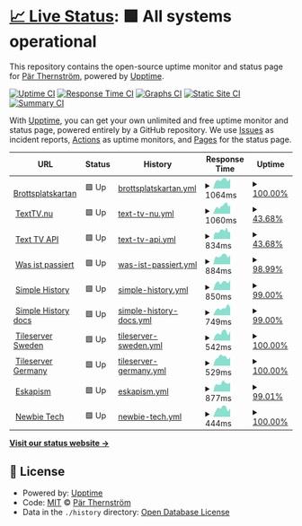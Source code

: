 # [📈 Live Status](https://demo.upptime.js.org): <!--live status--> **🟩 All systems operational**

This repository contains the open-source uptime monitor and status page for [Pär Thernström](https://texttv.nu/), powered by [Upptime](https://github.com/upptime/upptime).

[![Uptime CI](https://github.com/bonny/up/workflows/Uptime%20CI/badge.svg)](https://github.com/bonny/up/actions?query=workflow%3A%22Uptime+CI%22)
[![Response Time CI](https://github.com/bonny/up/workflows/Response%20Time%20CI/badge.svg)](https://github.com/bonny/up/actions?query=workflow%3A%22Response+Time+CI%22)
[![Graphs CI](https://github.com/bonny/up/workflows/Graphs%20CI/badge.svg)](https://github.com/bonny/up/actions?query=workflow%3A%22Graphs+CI%22)
[![Static Site CI](https://github.com/bonny/up/workflows/Static%20Site%20CI/badge.svg)](https://github.com/bonny/up/actions?query=workflow%3A%22Static+Site+CI%22)
[![Summary CI](https://github.com/bonny/up/workflows/Summary%20CI/badge.svg)](https://github.com/bonny/up/actions?query=workflow%3A%22Summary+CI%22)

With [Upptime](https://upptime.js.org), you can get your own unlimited and free uptime monitor and status page, powered entirely by a GitHub repository. We use [Issues](https://github.com/bonny/up/issues) as incident reports, [Actions](https://github.com/bonny/up/actions) as uptime monitors, and [Pages](https://demo.upptime.js.org) for the status page.

<!--start: status pages-->
<!-- This summary is generated by Upptime (https://github.com/upptime/upptime) -->
<!-- Do not edit this manually, your changes will be overwritten -->
<!-- prettier-ignore -->
| URL | Status | History | Response Time | Uptime |
| --- | ------ | ------- | ------------- | ------ |
| <img alt="" src="https://icons.duckduckgo.com/ip3/brottsplatskartan.se.ico" height="13"> [Brottsplatskartan](https://brottsplatskartan.se) | 🟩 Up | [brottsplatskartan.yml](https://github.com/bonny/up/commits/HEAD/history/brottsplatskartan.yml) | <details><summary><img alt="Response time graph" src="./graphs/brottsplatskartan/response-time-week.png" height="20"> 1064ms</summary><br><a href="https://bonny.github.io/up/history/brottsplatskartan"><img alt="Response time 1320" src="https://img.shields.io/endpoint?url=https%3A%2F%2Fraw.githubusercontent.com%2Fbonny%2Fup%2FHEAD%2Fapi%2Fbrottsplatskartan%2Fresponse-time.json"></a><br><a href="https://bonny.github.io/up/history/brottsplatskartan"><img alt="24-hour response time 1242" src="https://img.shields.io/endpoint?url=https%3A%2F%2Fraw.githubusercontent.com%2Fbonny%2Fup%2FHEAD%2Fapi%2Fbrottsplatskartan%2Fresponse-time-day.json"></a><br><a href="https://bonny.github.io/up/history/brottsplatskartan"><img alt="7-day response time 1064" src="https://img.shields.io/endpoint?url=https%3A%2F%2Fraw.githubusercontent.com%2Fbonny%2Fup%2FHEAD%2Fapi%2Fbrottsplatskartan%2Fresponse-time-week.json"></a><br><a href="https://bonny.github.io/up/history/brottsplatskartan"><img alt="30-day response time 1143" src="https://img.shields.io/endpoint?url=https%3A%2F%2Fraw.githubusercontent.com%2Fbonny%2Fup%2FHEAD%2Fapi%2Fbrottsplatskartan%2Fresponse-time-month.json"></a><br><a href="https://bonny.github.io/up/history/brottsplatskartan"><img alt="1-year response time 1320" src="https://img.shields.io/endpoint?url=https%3A%2F%2Fraw.githubusercontent.com%2Fbonny%2Fup%2FHEAD%2Fapi%2Fbrottsplatskartan%2Fresponse-time-year.json"></a></details> | <details><summary><a href="https://bonny.github.io/up/history/brottsplatskartan">100.00%</a></summary><a href="https://bonny.github.io/up/history/brottsplatskartan"><img alt="All-time uptime 85.25%" src="https://img.shields.io/endpoint?url=https%3A%2F%2Fraw.githubusercontent.com%2Fbonny%2Fup%2FHEAD%2Fapi%2Fbrottsplatskartan%2Fuptime.json"></a><br><a href="https://bonny.github.io/up/history/brottsplatskartan"><img alt="24-hour uptime 100.00%" src="https://img.shields.io/endpoint?url=https%3A%2F%2Fraw.githubusercontent.com%2Fbonny%2Fup%2FHEAD%2Fapi%2Fbrottsplatskartan%2Fuptime-day.json"></a><br><a href="https://bonny.github.io/up/history/brottsplatskartan"><img alt="7-day uptime 100.00%" src="https://img.shields.io/endpoint?url=https%3A%2F%2Fraw.githubusercontent.com%2Fbonny%2Fup%2FHEAD%2Fapi%2Fbrottsplatskartan%2Fuptime-week.json"></a><br><a href="https://bonny.github.io/up/history/brottsplatskartan"><img alt="30-day uptime 100.00%" src="https://img.shields.io/endpoint?url=https%3A%2F%2Fraw.githubusercontent.com%2Fbonny%2Fup%2FHEAD%2Fapi%2Fbrottsplatskartan%2Fuptime-month.json"></a><br><a href="https://bonny.github.io/up/history/brottsplatskartan"><img alt="1-year uptime 85.25%" src="https://img.shields.io/endpoint?url=https%3A%2F%2Fraw.githubusercontent.com%2Fbonny%2Fup%2FHEAD%2Fapi%2Fbrottsplatskartan%2Fuptime-year.json"></a></details>
| <img alt="" src="https://icons.duckduckgo.com/ip3/texttv.nu.ico" height="13"> [TextTV.nu](https://texttv.nu) | 🟩 Up | [text-tv-nu.yml](https://github.com/bonny/up/commits/HEAD/history/text-tv-nu.yml) | <details><summary><img alt="Response time graph" src="./graphs/text-tv-nu/response-time-week.png" height="20"> 1060ms</summary><br><a href="https://bonny.github.io/up/history/text-tv-nu"><img alt="Response time 1065" src="https://img.shields.io/endpoint?url=https%3A%2F%2Fraw.githubusercontent.com%2Fbonny%2Fup%2FHEAD%2Fapi%2Ftext-tv-nu%2Fresponse-time.json"></a><br><a href="https://bonny.github.io/up/history/text-tv-nu"><img alt="24-hour response time 1139" src="https://img.shields.io/endpoint?url=https%3A%2F%2Fraw.githubusercontent.com%2Fbonny%2Fup%2FHEAD%2Fapi%2Ftext-tv-nu%2Fresponse-time-day.json"></a><br><a href="https://bonny.github.io/up/history/text-tv-nu"><img alt="7-day response time 1060" src="https://img.shields.io/endpoint?url=https%3A%2F%2Fraw.githubusercontent.com%2Fbonny%2Fup%2FHEAD%2Fapi%2Ftext-tv-nu%2Fresponse-time-week.json"></a><br><a href="https://bonny.github.io/up/history/text-tv-nu"><img alt="30-day response time 1060" src="https://img.shields.io/endpoint?url=https%3A%2F%2Fraw.githubusercontent.com%2Fbonny%2Fup%2FHEAD%2Fapi%2Ftext-tv-nu%2Fresponse-time-month.json"></a><br><a href="https://bonny.github.io/up/history/text-tv-nu"><img alt="1-year response time 1065" src="https://img.shields.io/endpoint?url=https%3A%2F%2Fraw.githubusercontent.com%2Fbonny%2Fup%2FHEAD%2Fapi%2Ftext-tv-nu%2Fresponse-time-year.json"></a></details> | <details><summary><a href="https://bonny.github.io/up/history/text-tv-nu">43.68%</a></summary><a href="https://bonny.github.io/up/history/text-tv-nu"><img alt="All-time uptime 81.91%" src="https://img.shields.io/endpoint?url=https%3A%2F%2Fraw.githubusercontent.com%2Fbonny%2Fup%2FHEAD%2Fapi%2Ftext-tv-nu%2Fuptime.json"></a><br><a href="https://bonny.github.io/up/history/text-tv-nu"><img alt="24-hour uptime 0.00%" src="https://img.shields.io/endpoint?url=https%3A%2F%2Fraw.githubusercontent.com%2Fbonny%2Fup%2FHEAD%2Fapi%2Ftext-tv-nu%2Fuptime-day.json"></a><br><a href="https://bonny.github.io/up/history/text-tv-nu"><img alt="7-day uptime 43.68%" src="https://img.shields.io/endpoint?url=https%3A%2F%2Fraw.githubusercontent.com%2Fbonny%2Fup%2FHEAD%2Fapi%2Ftext-tv-nu%2Fuptime-week.json"></a><br><a href="https://bonny.github.io/up/history/text-tv-nu"><img alt="30-day uptime 87.04%" src="https://img.shields.io/endpoint?url=https%3A%2F%2Fraw.githubusercontent.com%2Fbonny%2Fup%2FHEAD%2Fapi%2Ftext-tv-nu%2Fuptime-month.json"></a><br><a href="https://bonny.github.io/up/history/text-tv-nu"><img alt="1-year uptime 81.91%" src="https://img.shields.io/endpoint?url=https%3A%2F%2Fraw.githubusercontent.com%2Fbonny%2Fup%2FHEAD%2Fapi%2Ftext-tv-nu%2Fuptime-year.json"></a></details>
| <img alt="" src="https://icons.duckduckgo.com/ip3/api.texttv.nu.ico" height="13"> [Text TV API](https://api.texttv.nu/api/get/100?app=upptime) | 🟩 Up | [text-tv-api.yml](https://github.com/bonny/up/commits/HEAD/history/text-tv-api.yml) | <details><summary><img alt="Response time graph" src="./graphs/text-tv-api/response-time-week.png" height="20"> 834ms</summary><br><a href="https://bonny.github.io/up/history/text-tv-api"><img alt="Response time 889" src="https://img.shields.io/endpoint?url=https%3A%2F%2Fraw.githubusercontent.com%2Fbonny%2Fup%2FHEAD%2Fapi%2Ftext-tv-api%2Fresponse-time.json"></a><br><a href="https://bonny.github.io/up/history/text-tv-api"><img alt="24-hour response time 731" src="https://img.shields.io/endpoint?url=https%3A%2F%2Fraw.githubusercontent.com%2Fbonny%2Fup%2FHEAD%2Fapi%2Ftext-tv-api%2Fresponse-time-day.json"></a><br><a href="https://bonny.github.io/up/history/text-tv-api"><img alt="7-day response time 834" src="https://img.shields.io/endpoint?url=https%3A%2F%2Fraw.githubusercontent.com%2Fbonny%2Fup%2FHEAD%2Fapi%2Ftext-tv-api%2Fresponse-time-week.json"></a><br><a href="https://bonny.github.io/up/history/text-tv-api"><img alt="30-day response time 898" src="https://img.shields.io/endpoint?url=https%3A%2F%2Fraw.githubusercontent.com%2Fbonny%2Fup%2FHEAD%2Fapi%2Ftext-tv-api%2Fresponse-time-month.json"></a><br><a href="https://bonny.github.io/up/history/text-tv-api"><img alt="1-year response time 889" src="https://img.shields.io/endpoint?url=https%3A%2F%2Fraw.githubusercontent.com%2Fbonny%2Fup%2FHEAD%2Fapi%2Ftext-tv-api%2Fresponse-time-year.json"></a></details> | <details><summary><a href="https://bonny.github.io/up/history/text-tv-api">43.68%</a></summary><a href="https://bonny.github.io/up/history/text-tv-api"><img alt="All-time uptime 86.29%" src="https://img.shields.io/endpoint?url=https%3A%2F%2Fraw.githubusercontent.com%2Fbonny%2Fup%2FHEAD%2Fapi%2Ftext-tv-api%2Fuptime.json"></a><br><a href="https://bonny.github.io/up/history/text-tv-api"><img alt="24-hour uptime 0.00%" src="https://img.shields.io/endpoint?url=https%3A%2F%2Fraw.githubusercontent.com%2Fbonny%2Fup%2FHEAD%2Fapi%2Ftext-tv-api%2Fuptime-day.json"></a><br><a href="https://bonny.github.io/up/history/text-tv-api"><img alt="7-day uptime 43.68%" src="https://img.shields.io/endpoint?url=https%3A%2F%2Fraw.githubusercontent.com%2Fbonny%2Fup%2FHEAD%2Fapi%2Ftext-tv-api%2Fuptime-week.json"></a><br><a href="https://bonny.github.io/up/history/text-tv-api"><img alt="30-day uptime 87.04%" src="https://img.shields.io/endpoint?url=https%3A%2F%2Fraw.githubusercontent.com%2Fbonny%2Fup%2FHEAD%2Fapi%2Ftext-tv-api%2Fuptime-month.json"></a><br><a href="https://bonny.github.io/up/history/text-tv-api"><img alt="1-year uptime 86.29%" src="https://img.shields.io/endpoint?url=https%3A%2F%2Fraw.githubusercontent.com%2Fbonny%2Fup%2FHEAD%2Fapi%2Ftext-tv-api%2Fuptime-year.json"></a></details>
| <img alt="" src="https://icons.duckduckgo.com/ip3/wasistpassiert.com.ico" height="13"> [Was ist passiert](https://wasistpassiert.com/) | 🟩 Up | [was-ist-passiert.yml](https://github.com/bonny/up/commits/HEAD/history/was-ist-passiert.yml) | <details><summary><img alt="Response time graph" src="./graphs/was-ist-passiert/response-time-week.png" height="20"> 884ms</summary><br><a href="https://bonny.github.io/up/history/was-ist-passiert"><img alt="Response time 953" src="https://img.shields.io/endpoint?url=https%3A%2F%2Fraw.githubusercontent.com%2Fbonny%2Fup%2FHEAD%2Fapi%2Fwas-ist-passiert%2Fresponse-time.json"></a><br><a href="https://bonny.github.io/up/history/was-ist-passiert"><img alt="24-hour response time 916" src="https://img.shields.io/endpoint?url=https%3A%2F%2Fraw.githubusercontent.com%2Fbonny%2Fup%2FHEAD%2Fapi%2Fwas-ist-passiert%2Fresponse-time-day.json"></a><br><a href="https://bonny.github.io/up/history/was-ist-passiert"><img alt="7-day response time 884" src="https://img.shields.io/endpoint?url=https%3A%2F%2Fraw.githubusercontent.com%2Fbonny%2Fup%2FHEAD%2Fapi%2Fwas-ist-passiert%2Fresponse-time-week.json"></a><br><a href="https://bonny.github.io/up/history/was-ist-passiert"><img alt="30-day response time 920" src="https://img.shields.io/endpoint?url=https%3A%2F%2Fraw.githubusercontent.com%2Fbonny%2Fup%2FHEAD%2Fapi%2Fwas-ist-passiert%2Fresponse-time-month.json"></a><br><a href="https://bonny.github.io/up/history/was-ist-passiert"><img alt="1-year response time 953" src="https://img.shields.io/endpoint?url=https%3A%2F%2Fraw.githubusercontent.com%2Fbonny%2Fup%2FHEAD%2Fapi%2Fwas-ist-passiert%2Fresponse-time-year.json"></a></details> | <details><summary><a href="https://bonny.github.io/up/history/was-ist-passiert">98.99%</a></summary><a href="https://bonny.github.io/up/history/was-ist-passiert"><img alt="All-time uptime 99.94%" src="https://img.shields.io/endpoint?url=https%3A%2F%2Fraw.githubusercontent.com%2Fbonny%2Fup%2FHEAD%2Fapi%2Fwas-ist-passiert%2Fuptime.json"></a><br><a href="https://bonny.github.io/up/history/was-ist-passiert"><img alt="24-hour uptime 92.93%" src="https://img.shields.io/endpoint?url=https%3A%2F%2Fraw.githubusercontent.com%2Fbonny%2Fup%2FHEAD%2Fapi%2Fwas-ist-passiert%2Fuptime-day.json"></a><br><a href="https://bonny.github.io/up/history/was-ist-passiert"><img alt="7-day uptime 98.99%" src="https://img.shields.io/endpoint?url=https%3A%2F%2Fraw.githubusercontent.com%2Fbonny%2Fup%2FHEAD%2Fapi%2Fwas-ist-passiert%2Fuptime-week.json"></a><br><a href="https://bonny.github.io/up/history/was-ist-passiert"><img alt="30-day uptime 99.77%" src="https://img.shields.io/endpoint?url=https%3A%2F%2Fraw.githubusercontent.com%2Fbonny%2Fup%2FHEAD%2Fapi%2Fwas-ist-passiert%2Fuptime-month.json"></a><br><a href="https://bonny.github.io/up/history/was-ist-passiert"><img alt="1-year uptime 99.94%" src="https://img.shields.io/endpoint?url=https%3A%2F%2Fraw.githubusercontent.com%2Fbonny%2Fup%2FHEAD%2Fapi%2Fwas-ist-passiert%2Fuptime-year.json"></a></details>
| <img alt="" src="https://icons.duckduckgo.com/ip3/simple-history.com.ico" height="13"> [Simple History](https://simple-history.com/) | 🟩 Up | [simple-history.yml](https://github.com/bonny/up/commits/HEAD/history/simple-history.yml) | <details><summary><img alt="Response time graph" src="./graphs/simple-history/response-time-week.png" height="20"> 850ms</summary><br><a href="https://bonny.github.io/up/history/simple-history"><img alt="Response time 899" src="https://img.shields.io/endpoint?url=https%3A%2F%2Fraw.githubusercontent.com%2Fbonny%2Fup%2FHEAD%2Fapi%2Fsimple-history%2Fresponse-time.json"></a><br><a href="https://bonny.github.io/up/history/simple-history"><img alt="24-hour response time 968" src="https://img.shields.io/endpoint?url=https%3A%2F%2Fraw.githubusercontent.com%2Fbonny%2Fup%2FHEAD%2Fapi%2Fsimple-history%2Fresponse-time-day.json"></a><br><a href="https://bonny.github.io/up/history/simple-history"><img alt="7-day response time 850" src="https://img.shields.io/endpoint?url=https%3A%2F%2Fraw.githubusercontent.com%2Fbonny%2Fup%2FHEAD%2Fapi%2Fsimple-history%2Fresponse-time-week.json"></a><br><a href="https://bonny.github.io/up/history/simple-history"><img alt="30-day response time 870" src="https://img.shields.io/endpoint?url=https%3A%2F%2Fraw.githubusercontent.com%2Fbonny%2Fup%2FHEAD%2Fapi%2Fsimple-history%2Fresponse-time-month.json"></a><br><a href="https://bonny.github.io/up/history/simple-history"><img alt="1-year response time 899" src="https://img.shields.io/endpoint?url=https%3A%2F%2Fraw.githubusercontent.com%2Fbonny%2Fup%2FHEAD%2Fapi%2Fsimple-history%2Fresponse-time-year.json"></a></details> | <details><summary><a href="https://bonny.github.io/up/history/simple-history">99.00%</a></summary><a href="https://bonny.github.io/up/history/simple-history"><img alt="All-time uptime 91.20%" src="https://img.shields.io/endpoint?url=https%3A%2F%2Fraw.githubusercontent.com%2Fbonny%2Fup%2FHEAD%2Fapi%2Fsimple-history%2Fuptime.json"></a><br><a href="https://bonny.github.io/up/history/simple-history"><img alt="24-hour uptime 92.97%" src="https://img.shields.io/endpoint?url=https%3A%2F%2Fraw.githubusercontent.com%2Fbonny%2Fup%2FHEAD%2Fapi%2Fsimple-history%2Fuptime-day.json"></a><br><a href="https://bonny.github.io/up/history/simple-history"><img alt="7-day uptime 99.00%" src="https://img.shields.io/endpoint?url=https%3A%2F%2Fraw.githubusercontent.com%2Fbonny%2Fup%2FHEAD%2Fapi%2Fsimple-history%2Fuptime-week.json"></a><br><a href="https://bonny.github.io/up/history/simple-history"><img alt="30-day uptime 99.77%" src="https://img.shields.io/endpoint?url=https%3A%2F%2Fraw.githubusercontent.com%2Fbonny%2Fup%2FHEAD%2Fapi%2Fsimple-history%2Fuptime-month.json"></a><br><a href="https://bonny.github.io/up/history/simple-history"><img alt="1-year uptime 91.20%" src="https://img.shields.io/endpoint?url=https%3A%2F%2Fraw.githubusercontent.com%2Fbonny%2Fup%2FHEAD%2Fapi%2Fsimple-history%2Fuptime-year.json"></a></details>
| <img alt="" src="https://icons.duckduckgo.com/ip3/docs.simple-history.com.ico" height="13"> [Simple History docs](https://docs.simple-history.com/) | 🟩 Up | [simple-history-docs.yml](https://github.com/bonny/up/commits/HEAD/history/simple-history-docs.yml) | <details><summary><img alt="Response time graph" src="./graphs/simple-history-docs/response-time-week.png" height="20"> 749ms</summary><br><a href="https://bonny.github.io/up/history/simple-history-docs"><img alt="Response time 712" src="https://img.shields.io/endpoint?url=https%3A%2F%2Fraw.githubusercontent.com%2Fbonny%2Fup%2FHEAD%2Fapi%2Fsimple-history-docs%2Fresponse-time.json"></a><br><a href="https://bonny.github.io/up/history/simple-history-docs"><img alt="24-hour response time 783" src="https://img.shields.io/endpoint?url=https%3A%2F%2Fraw.githubusercontent.com%2Fbonny%2Fup%2FHEAD%2Fapi%2Fsimple-history-docs%2Fresponse-time-day.json"></a><br><a href="https://bonny.github.io/up/history/simple-history-docs"><img alt="7-day response time 749" src="https://img.shields.io/endpoint?url=https%3A%2F%2Fraw.githubusercontent.com%2Fbonny%2Fup%2FHEAD%2Fapi%2Fsimple-history-docs%2Fresponse-time-week.json"></a><br><a href="https://bonny.github.io/up/history/simple-history-docs"><img alt="30-day response time 696" src="https://img.shields.io/endpoint?url=https%3A%2F%2Fraw.githubusercontent.com%2Fbonny%2Fup%2FHEAD%2Fapi%2Fsimple-history-docs%2Fresponse-time-month.json"></a><br><a href="https://bonny.github.io/up/history/simple-history-docs"><img alt="1-year response time 712" src="https://img.shields.io/endpoint?url=https%3A%2F%2Fraw.githubusercontent.com%2Fbonny%2Fup%2FHEAD%2Fapi%2Fsimple-history-docs%2Fresponse-time-year.json"></a></details> | <details><summary><a href="https://bonny.github.io/up/history/simple-history-docs">99.00%</a></summary><a href="https://bonny.github.io/up/history/simple-history-docs"><img alt="All-time uptime 99.26%" src="https://img.shields.io/endpoint?url=https%3A%2F%2Fraw.githubusercontent.com%2Fbonny%2Fup%2FHEAD%2Fapi%2Fsimple-history-docs%2Fuptime.json"></a><br><a href="https://bonny.github.io/up/history/simple-history-docs"><img alt="24-hour uptime 93.00%" src="https://img.shields.io/endpoint?url=https%3A%2F%2Fraw.githubusercontent.com%2Fbonny%2Fup%2FHEAD%2Fapi%2Fsimple-history-docs%2Fuptime-day.json"></a><br><a href="https://bonny.github.io/up/history/simple-history-docs"><img alt="7-day uptime 99.00%" src="https://img.shields.io/endpoint?url=https%3A%2F%2Fraw.githubusercontent.com%2Fbonny%2Fup%2FHEAD%2Fapi%2Fsimple-history-docs%2Fuptime-week.json"></a><br><a href="https://bonny.github.io/up/history/simple-history-docs"><img alt="30-day uptime 99.77%" src="https://img.shields.io/endpoint?url=https%3A%2F%2Fraw.githubusercontent.com%2Fbonny%2Fup%2FHEAD%2Fapi%2Fsimple-history-docs%2Fuptime-month.json"></a><br><a href="https://bonny.github.io/up/history/simple-history-docs"><img alt="1-year uptime 99.26%" src="https://img.shields.io/endpoint?url=https%3A%2F%2Fraw.githubusercontent.com%2Fbonny%2Fup%2FHEAD%2Fapi%2Fsimple-history-docs%2Fuptime-year.json"></a></details>
| <img alt="" src="https://icons.duckduckgo.com/ip3/kartbilder.brottsplatskartan.se.ico" height="13"> [Tileserver Sweden](https://kartbilder.brottsplatskartan.se/) | 🟩 Up | [tileserver-sweden.yml](https://github.com/bonny/up/commits/HEAD/history/tileserver-sweden.yml) | <details><summary><img alt="Response time graph" src="./graphs/tileserver-sweden/response-time-week.png" height="20"> 542ms</summary><br><a href="https://bonny.github.io/up/history/tileserver-sweden"><img alt="Response time 580" src="https://img.shields.io/endpoint?url=https%3A%2F%2Fraw.githubusercontent.com%2Fbonny%2Fup%2FHEAD%2Fapi%2Ftileserver-sweden%2Fresponse-time.json"></a><br><a href="https://bonny.github.io/up/history/tileserver-sweden"><img alt="24-hour response time 628" src="https://img.shields.io/endpoint?url=https%3A%2F%2Fraw.githubusercontent.com%2Fbonny%2Fup%2FHEAD%2Fapi%2Ftileserver-sweden%2Fresponse-time-day.json"></a><br><a href="https://bonny.github.io/up/history/tileserver-sweden"><img alt="7-day response time 542" src="https://img.shields.io/endpoint?url=https%3A%2F%2Fraw.githubusercontent.com%2Fbonny%2Fup%2FHEAD%2Fapi%2Ftileserver-sweden%2Fresponse-time-week.json"></a><br><a href="https://bonny.github.io/up/history/tileserver-sweden"><img alt="30-day response time 541" src="https://img.shields.io/endpoint?url=https%3A%2F%2Fraw.githubusercontent.com%2Fbonny%2Fup%2FHEAD%2Fapi%2Ftileserver-sweden%2Fresponse-time-month.json"></a><br><a href="https://bonny.github.io/up/history/tileserver-sweden"><img alt="1-year response time 580" src="https://img.shields.io/endpoint?url=https%3A%2F%2Fraw.githubusercontent.com%2Fbonny%2Fup%2FHEAD%2Fapi%2Ftileserver-sweden%2Fresponse-time-year.json"></a></details> | <details><summary><a href="https://bonny.github.io/up/history/tileserver-sweden">100.00%</a></summary><a href="https://bonny.github.io/up/history/tileserver-sweden"><img alt="All-time uptime 85.04%" src="https://img.shields.io/endpoint?url=https%3A%2F%2Fraw.githubusercontent.com%2Fbonny%2Fup%2FHEAD%2Fapi%2Ftileserver-sweden%2Fuptime.json"></a><br><a href="https://bonny.github.io/up/history/tileserver-sweden"><img alt="24-hour uptime 100.00%" src="https://img.shields.io/endpoint?url=https%3A%2F%2Fraw.githubusercontent.com%2Fbonny%2Fup%2FHEAD%2Fapi%2Ftileserver-sweden%2Fuptime-day.json"></a><br><a href="https://bonny.github.io/up/history/tileserver-sweden"><img alt="7-day uptime 100.00%" src="https://img.shields.io/endpoint?url=https%3A%2F%2Fraw.githubusercontent.com%2Fbonny%2Fup%2FHEAD%2Fapi%2Ftileserver-sweden%2Fuptime-week.json"></a><br><a href="https://bonny.github.io/up/history/tileserver-sweden"><img alt="30-day uptime 100.00%" src="https://img.shields.io/endpoint?url=https%3A%2F%2Fraw.githubusercontent.com%2Fbonny%2Fup%2FHEAD%2Fapi%2Ftileserver-sweden%2Fuptime-month.json"></a><br><a href="https://bonny.github.io/up/history/tileserver-sweden"><img alt="1-year uptime 85.04%" src="https://img.shields.io/endpoint?url=https%3A%2F%2Fraw.githubusercontent.com%2Fbonny%2Fup%2FHEAD%2Fapi%2Ftileserver-sweden%2Fuptime-year.json"></a></details>
| <img alt="" src="https://icons.duckduckgo.com/ip3/germany-tileserver.brottsplatskartan.se.ico" height="13"> [Tileserver Germany](https://germany-tileserver.brottsplatskartan.se/) | 🟩 Up | [tileserver-germany.yml](https://github.com/bonny/up/commits/HEAD/history/tileserver-germany.yml) | <details><summary><img alt="Response time graph" src="./graphs/tileserver-germany/response-time-week.png" height="20"> 529ms</summary><br><a href="https://bonny.github.io/up/history/tileserver-germany"><img alt="Response time 576" src="https://img.shields.io/endpoint?url=https%3A%2F%2Fraw.githubusercontent.com%2Fbonny%2Fup%2FHEAD%2Fapi%2Ftileserver-germany%2Fresponse-time.json"></a><br><a href="https://bonny.github.io/up/history/tileserver-germany"><img alt="24-hour response time 518" src="https://img.shields.io/endpoint?url=https%3A%2F%2Fraw.githubusercontent.com%2Fbonny%2Fup%2FHEAD%2Fapi%2Ftileserver-germany%2Fresponse-time-day.json"></a><br><a href="https://bonny.github.io/up/history/tileserver-germany"><img alt="7-day response time 529" src="https://img.shields.io/endpoint?url=https%3A%2F%2Fraw.githubusercontent.com%2Fbonny%2Fup%2FHEAD%2Fapi%2Ftileserver-germany%2Fresponse-time-week.json"></a><br><a href="https://bonny.github.io/up/history/tileserver-germany"><img alt="30-day response time 555" src="https://img.shields.io/endpoint?url=https%3A%2F%2Fraw.githubusercontent.com%2Fbonny%2Fup%2FHEAD%2Fapi%2Ftileserver-germany%2Fresponse-time-month.json"></a><br><a href="https://bonny.github.io/up/history/tileserver-germany"><img alt="1-year response time 576" src="https://img.shields.io/endpoint?url=https%3A%2F%2Fraw.githubusercontent.com%2Fbonny%2Fup%2FHEAD%2Fapi%2Ftileserver-germany%2Fresponse-time-year.json"></a></details> | <details><summary><a href="https://bonny.github.io/up/history/tileserver-germany">100.00%</a></summary><a href="https://bonny.github.io/up/history/tileserver-germany"><img alt="All-time uptime 85.50%" src="https://img.shields.io/endpoint?url=https%3A%2F%2Fraw.githubusercontent.com%2Fbonny%2Fup%2FHEAD%2Fapi%2Ftileserver-germany%2Fuptime.json"></a><br><a href="https://bonny.github.io/up/history/tileserver-germany"><img alt="24-hour uptime 100.00%" src="https://img.shields.io/endpoint?url=https%3A%2F%2Fraw.githubusercontent.com%2Fbonny%2Fup%2FHEAD%2Fapi%2Ftileserver-germany%2Fuptime-day.json"></a><br><a href="https://bonny.github.io/up/history/tileserver-germany"><img alt="7-day uptime 100.00%" src="https://img.shields.io/endpoint?url=https%3A%2F%2Fraw.githubusercontent.com%2Fbonny%2Fup%2FHEAD%2Fapi%2Ftileserver-germany%2Fuptime-week.json"></a><br><a href="https://bonny.github.io/up/history/tileserver-germany"><img alt="30-day uptime 100.00%" src="https://img.shields.io/endpoint?url=https%3A%2F%2Fraw.githubusercontent.com%2Fbonny%2Fup%2FHEAD%2Fapi%2Ftileserver-germany%2Fuptime-month.json"></a><br><a href="https://bonny.github.io/up/history/tileserver-germany"><img alt="1-year uptime 85.50%" src="https://img.shields.io/endpoint?url=https%3A%2F%2Fraw.githubusercontent.com%2Fbonny%2Fup%2FHEAD%2Fapi%2Ftileserver-germany%2Fuptime-year.json"></a></details>
| <img alt="" src="https://icons.duckduckgo.com/ip3/eskapism.se.ico" height="13"> [Eskapism](https://eskapism.se/) | 🟩 Up | [eskapism.yml](https://github.com/bonny/up/commits/HEAD/history/eskapism.yml) | <details><summary><img alt="Response time graph" src="./graphs/eskapism/response-time-week.png" height="20"> 877ms</summary><br><a href="https://bonny.github.io/up/history/eskapism"><img alt="Response time 1019" src="https://img.shields.io/endpoint?url=https%3A%2F%2Fraw.githubusercontent.com%2Fbonny%2Fup%2FHEAD%2Fapi%2Feskapism%2Fresponse-time.json"></a><br><a href="https://bonny.github.io/up/history/eskapism"><img alt="24-hour response time 929" src="https://img.shields.io/endpoint?url=https%3A%2F%2Fraw.githubusercontent.com%2Fbonny%2Fup%2FHEAD%2Fapi%2Feskapism%2Fresponse-time-day.json"></a><br><a href="https://bonny.github.io/up/history/eskapism"><img alt="7-day response time 877" src="https://img.shields.io/endpoint?url=https%3A%2F%2Fraw.githubusercontent.com%2Fbonny%2Fup%2FHEAD%2Fapi%2Feskapism%2Fresponse-time-week.json"></a><br><a href="https://bonny.github.io/up/history/eskapism"><img alt="30-day response time 952" src="https://img.shields.io/endpoint?url=https%3A%2F%2Fraw.githubusercontent.com%2Fbonny%2Fup%2FHEAD%2Fapi%2Feskapism%2Fresponse-time-month.json"></a><br><a href="https://bonny.github.io/up/history/eskapism"><img alt="1-year response time 1019" src="https://img.shields.io/endpoint?url=https%3A%2F%2Fraw.githubusercontent.com%2Fbonny%2Fup%2FHEAD%2Fapi%2Feskapism%2Fresponse-time-year.json"></a></details> | <details><summary><a href="https://bonny.github.io/up/history/eskapism">99.01%</a></summary><a href="https://bonny.github.io/up/history/eskapism"><img alt="All-time uptime 99.94%" src="https://img.shields.io/endpoint?url=https%3A%2F%2Fraw.githubusercontent.com%2Fbonny%2Fup%2FHEAD%2Fapi%2Feskapism%2Fuptime.json"></a><br><a href="https://bonny.github.io/up/history/eskapism"><img alt="24-hour uptime 93.04%" src="https://img.shields.io/endpoint?url=https%3A%2F%2Fraw.githubusercontent.com%2Fbonny%2Fup%2FHEAD%2Fapi%2Feskapism%2Fuptime-day.json"></a><br><a href="https://bonny.github.io/up/history/eskapism"><img alt="7-day uptime 99.01%" src="https://img.shields.io/endpoint?url=https%3A%2F%2Fraw.githubusercontent.com%2Fbonny%2Fup%2FHEAD%2Fapi%2Feskapism%2Fuptime-week.json"></a><br><a href="https://bonny.github.io/up/history/eskapism"><img alt="30-day uptime 99.77%" src="https://img.shields.io/endpoint?url=https%3A%2F%2Fraw.githubusercontent.com%2Fbonny%2Fup%2FHEAD%2Fapi%2Feskapism%2Fuptime-month.json"></a><br><a href="https://bonny.github.io/up/history/eskapism"><img alt="1-year uptime 99.94%" src="https://img.shields.io/endpoint?url=https%3A%2F%2Fraw.githubusercontent.com%2Fbonny%2Fup%2FHEAD%2Fapi%2Feskapism%2Fuptime-year.json"></a></details>
| <img alt="" src="https://icons.duckduckgo.com/ip3/newbietech.io.ico" height="13"> [Newbie Tech](https://newbietech.io/) | 🟩 Up | [newbie-tech.yml](https://github.com/bonny/up/commits/HEAD/history/newbie-tech.yml) | <details><summary><img alt="Response time graph" src="./graphs/newbie-tech/response-time-week.png" height="20"> 444ms</summary><br><a href="https://bonny.github.io/up/history/newbie-tech"><img alt="Response time 438" src="https://img.shields.io/endpoint?url=https%3A%2F%2Fraw.githubusercontent.com%2Fbonny%2Fup%2FHEAD%2Fapi%2Fnewbie-tech%2Fresponse-time.json"></a><br><a href="https://bonny.github.io/up/history/newbie-tech"><img alt="24-hour response time 446" src="https://img.shields.io/endpoint?url=https%3A%2F%2Fraw.githubusercontent.com%2Fbonny%2Fup%2FHEAD%2Fapi%2Fnewbie-tech%2Fresponse-time-day.json"></a><br><a href="https://bonny.github.io/up/history/newbie-tech"><img alt="7-day response time 444" src="https://img.shields.io/endpoint?url=https%3A%2F%2Fraw.githubusercontent.com%2Fbonny%2Fup%2FHEAD%2Fapi%2Fnewbie-tech%2Fresponse-time-week.json"></a><br><a href="https://bonny.github.io/up/history/newbie-tech"><img alt="30-day response time 429" src="https://img.shields.io/endpoint?url=https%3A%2F%2Fraw.githubusercontent.com%2Fbonny%2Fup%2FHEAD%2Fapi%2Fnewbie-tech%2Fresponse-time-month.json"></a><br><a href="https://bonny.github.io/up/history/newbie-tech"><img alt="1-year response time 438" src="https://img.shields.io/endpoint?url=https%3A%2F%2Fraw.githubusercontent.com%2Fbonny%2Fup%2FHEAD%2Fapi%2Fnewbie-tech%2Fresponse-time-year.json"></a></details> | <details><summary><a href="https://bonny.github.io/up/history/newbie-tech">100.00%</a></summary><a href="https://bonny.github.io/up/history/newbie-tech"><img alt="All-time uptime 87.93%" src="https://img.shields.io/endpoint?url=https%3A%2F%2Fraw.githubusercontent.com%2Fbonny%2Fup%2FHEAD%2Fapi%2Fnewbie-tech%2Fuptime.json"></a><br><a href="https://bonny.github.io/up/history/newbie-tech"><img alt="24-hour uptime 100.00%" src="https://img.shields.io/endpoint?url=https%3A%2F%2Fraw.githubusercontent.com%2Fbonny%2Fup%2FHEAD%2Fapi%2Fnewbie-tech%2Fuptime-day.json"></a><br><a href="https://bonny.github.io/up/history/newbie-tech"><img alt="7-day uptime 100.00%" src="https://img.shields.io/endpoint?url=https%3A%2F%2Fraw.githubusercontent.com%2Fbonny%2Fup%2FHEAD%2Fapi%2Fnewbie-tech%2Fuptime-week.json"></a><br><a href="https://bonny.github.io/up/history/newbie-tech"><img alt="30-day uptime 80.01%" src="https://img.shields.io/endpoint?url=https%3A%2F%2Fraw.githubusercontent.com%2Fbonny%2Fup%2FHEAD%2Fapi%2Fnewbie-tech%2Fuptime-month.json"></a><br><a href="https://bonny.github.io/up/history/newbie-tech"><img alt="1-year uptime 87.93%" src="https://img.shields.io/endpoint?url=https%3A%2F%2Fraw.githubusercontent.com%2Fbonny%2Fup%2FHEAD%2Fapi%2Fnewbie-tech%2Fuptime-year.json"></a></details>

<!--end: status pages-->

[**Visit our status website →**](https://demo.upptime.js.org)

## 📄 License

- Powered by: [Upptime](https://github.com/upptime/upptime)
- Code: [MIT](./LICENSE) © [Pär Thernström](https://texttv.nu/)
- Data in the `./history` directory: [Open Database License](https://opendatacommons.org/licenses/odbl/1-0/)
